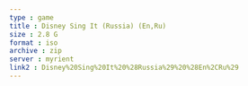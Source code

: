 ```yaml
---
type : game
title : Disney Sing It (Russia) (En,Ru)
size : 2.8 G
format : iso
archive : zip
server : myrient
link2 : Disney%20Sing%20It%20%28Russia%29%20%28En%2CRu%29
---
```

